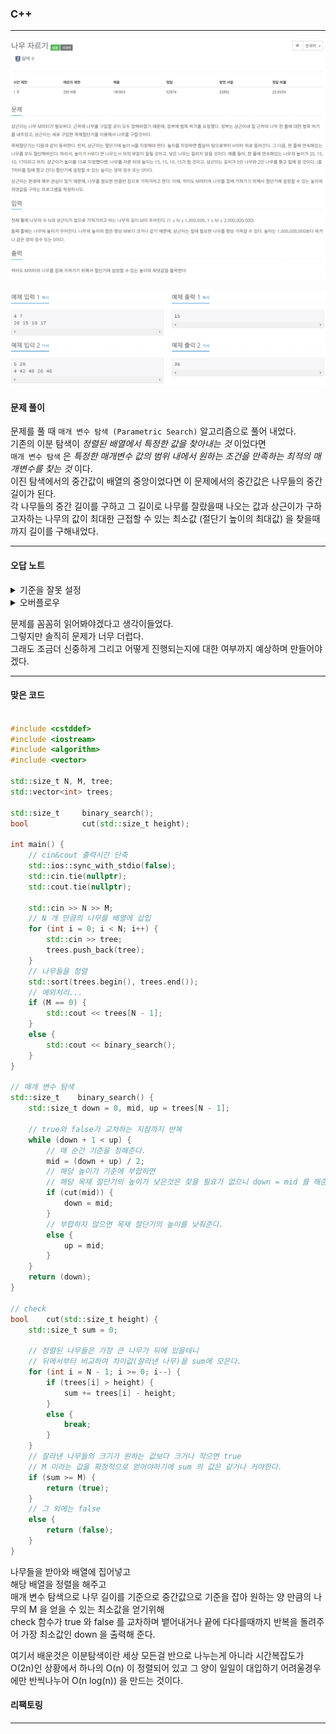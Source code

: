 ### C++
---

![Alt text](%EB%AC%B8%EC%A0%9C.PNG "문제")

![Alt text](%EC%98%88%EC%A0%9C.PNG "예제")

#### 문제 풀이
문제를 풀 때 `매개 변수 탐색 (Parametric Search)` 알고리즘으로 풀어 내었다.   
기존의 이분 탐색이 *정렬된 배열에서 특정한 값을 찾아내는 것* 이었다면   
`매개 변수 탐색` 은 *특정한 매개변수 값의 범위 내에서 원하는 조건을 만족하는 최적의 매개변수를 찾는 것* 이다.   
이진 탐색에서의 중간값이 배열의 중앙이었다면 이 문제에서의 중간값은 나무들의 중간 길이가 된다.   
각 나무들의 중간 길이를 구하고 그 길이로 나무를 잘랐을때 나오는 값과 상근이가 구하고자하는 나무의 값이 최대한 근접할 수 있는 최소값 (절단기 높이의 최대값) 을 찾을때까지 길이를 구해내었다.

---

#### 오답 노트
<details>
	<summary>기준을 잘못 설정</summary>

``` c++ 

#include <iostream>
#include <algorithm>
#include <array>
#include <vector>

int N, M, tree;
std::vector<int> trees;

int    parametric_search();
bool    cut(int height);

int main() {
	std::ios::sync_with_stdio(false);
	std::cin.tie(nullptr);
	std::cout.tie(nullptr);

	std::cin >> N >> M;
	for (int i = 0; i < N; i++) {
		std::cin >> tree;
		trees.push_back(tree);
	}
std::sort(trees.begin(), trees.end());
std::cout << binary_search();
}

// 매개 변수 탐색
int    parametric_search() {
	int down = 0, mid, up = trees[N - 1], result = 0;
	
	while (down + 1 < up) {
		mid = (down + up) / 2;
		if (cut(mid)) {
			up = mid;
			result = up;
		}
		else {
			down = mid;
		}
	}
	return (result);

// check
bool    cut(int height) {
	int sum = 0, cutted;
	for (int i = N - 1; i >= 0; i--) {
		if (trees[i] > height) {
			sum += trees[i] - height;
		}
		else {
			break;
		}
	}
	//조건 설정 miss
	if (sum > M) {
		return (false);
	}
	else {
		return (true);
	}
}

```   
	   
절단기 높이 기준을 최소값을 구하는 것이면 cut 함수에서 return 값 기준을 반대로 구해서 그대로 출력을 했어야했는데 엉뚱한 방향으로 구해서 추가적인 예외처리가 필요해져 버린데다 그 예외처리도 하지 않아 제대로된 답이 출력되지 않았다.
</details>

<details>
	<summary>오버플로우</summary>

``` c++

#include <iostream>
#include <algorithm>
#include <vector>

int N, M, tree;
std::vector<int> trees;

int    parametric_search();
bool    cut(int height);

int main() {
	std::ios::sync_with_stdio(false);
	std::cin.tie(nullptr);
	std::cout.tie(nullptr);
	std::cin >> N >> M;
	for (int i = 0; i < N; i++) {
		std::cin >> tree;
		trees.push_back(tree);
	}
	std::sort(trees.begin(), trees.end());
	//예외처리 추가
	if (M == 0) {
		std::cout << trees[N - 1];
	}
	else {
		std::cout << binary_search();
	}
}

// 매개 변수 탐색
int    binary_search() {
	int down = 0, mid, up = trees[N - 1];
	
	while (down + 1 < up) {
		mid = (down + up) / 2;
		if (cut(mid)) {
			down = mid;
		}
		else {
			up = mid;
		}
	}
	return (down);
}

// check
bool    cut(int height) {
	int sum = 0;
	for (int i = N - 1; i >= 0; i--) {
		if (trees[i] > height) {
			// !! 오버플로우
			sum += trees[i] - height;
		}
		else {
			break;
		}
	}
	if (sum >= M) {
		return (true);
	}
	else {
		return (false);
	}
}

```

M 값이 0일경우 값이 제대로 나오지 않아 예외처리를 해 주었고 조건 설정을 간단히 바꿔주었다.   
하지만 type 설정을 제대로 하지 않아 틀리게 되었는데 문제에서 주어진 M의 조건이 20억까지 주어져서 sum 을 구하는 부분에 있어 오버플로우가 일어나게 되었다.

</details>

문제를 꼼꼼히 읽어봐야겠다고 생각이들었다.   
그렇지만 솔직히 문제가 너무 더럽다.  
그래도 조금더 신중하게 그리고 어떻게 진행되는지에 대한 여부까지 예상하며 만들어야겠다.

---

#### 맞은 코드

``` c++

#include <cstddef>
#include <iostream>
#include <algorithm>
#include <vector>

std::size_t N, M, tree;
std::vector<int> trees;

std::size_t		binary_search();
bool			cut(std::size_t height);

int main() {
	// cin&cout 출력시간 단축
    std::ios::sync_with_stdio(false);
    std::cin.tie(nullptr);
    std::cout.tie(nullptr);

    std::cin >> N >> M;
	// N 개 만큼의 나무를 배열에 삽입
    for (int i = 0; i < N; i++) {
        std::cin >> tree;
        trees.push_back(tree);
    }
	// 나무들을 정렬
    std::sort(trees.begin(), trees.end());
	// 예외처리...
    if (M == 0) {
        std::cout << trees[N - 1];
    }
    else {
        std::cout << binary_search();
    }
}

// 매개 변수 탐색
std::size_t    binary_search() {
    std::size_t down = 0, mid, up = trees[N - 1];
    
	// true와 false가 교차하는 지점까지 반복
    while (down + 1 < up) {
		// 매 순간 기준을 정해준다.
        mid = (down + up) / 2;
		// 해당 높이가 기준에 부합하면 
		// 해당 목재 절단기의 높이가 낮은것은 찾을 필요가 없으니 down = mid 를 해준다.
        if (cut(mid)) {
            down = mid;
        }
		// 부합하지 않으면 목재 절단기의 높이를 낮춰준다.
        else {
            up = mid;
        }
    }
    return (down);
}

// check
bool    cut(std::size_t height) {
    std::size_t sum = 0;

	// 정렬된 나무들은 가장 큰 나무가 뒤에 있을테니
	// 뒤에서부터 비교하여 차이값(잘라낸 나무)을 sum에 모은다.
    for (int i = N - 1; i >= 0; i--) {
        if (trees[i] > height) {
            sum += trees[i] - height;
        }
        else {
            break;
        }
    }
	// 잘라낸 나무들의 크기가 원하는 값보다 크거나 작으면 true
	// M 이라는 값을 확정적으로 얻어야하기에 sum 의 값은 같거나 커야한다.
    if (sum >= M) {
        return (true);
    }
	// 그 외에는 false
    else {
        return (false);
    }
}

```

나무들을 받아와 배열에 집어넣고   
해당 배열을 정렬을 해주고   
매개 변수 탐색으로 나무 길이를 기준으로 중간값으로 기준을 잡아 원하는 양 만큼의 나무의 M 을 얻을 수 있는 최소값을 얻기위해   
check 함수가 true 와 false 를 교차하며 뱉어내거나 끝에 다다를때까지 반복을 돌려주어 가장 최소값인 down 을 출력해 준다.

여기서 배운것은 이분탐색이란 세상 모든걸 반으로 나누는게 아니라 
시간복잡도가 O(2n)인 상황에서 하나의  O(n) 이 정렬되어 있고 그 양이 일일이 대입하기 어려울경우에만
반씩나누어 O(n log(n)) 을 만드는 것이다.

#### 리팩토링
---
